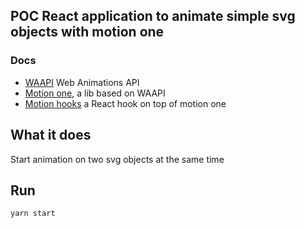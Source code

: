 ## POC React application to animate simple svg objects with motion one
### Docs
- [WAAPI](https://developer.mozilla.org/en-US/docs/Web/API/Web_Animations_API) Web Animations API 
- [Motion one](https://motion.dev/), a lib based on WAAPI
- [Motion hooks](https://reactjsexample.com/a-react-hooks-wrapper-over-motion-one-an-animation-library/) a React hook on top of motion one

## What it does
Start animation on two svg objects at the same time 

## Run
`yarn start`

